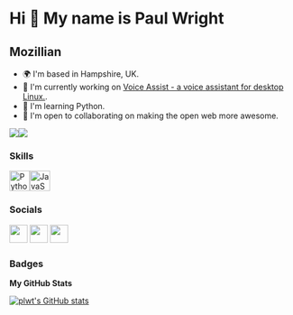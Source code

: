Hi 👋 My name is Paul Wright
============================

Mozillian
---------

*   🌍  I'm based in Hampshire, UK.
*   🚀  I'm currently working on [Voice Assist - a voice assistant for desktop Linux.](http://github.com/plwt/VoiceAssist).
*   🧠  I'm learning Python.
*   🤝  I'm open to collaborating on making the open web more awesome.

<a href="https://www.twitter.com/wrightp_" target="_blank" rel="noreferrer"><img
                  src="https://img.shields.io/twitter/follow/wrightp_?logo=twitter&style=for-the-badge&color=0891b2&labelColor=1c1917"
                /></a><a href="https://www.github.com/plwt" target="_blank" rel="noreferrer"><img
                  src="https://img.shields.io/github/followers/plwt?logo=github&style=for-the-badge&color=0891b2&labelColor=1c1917" /></a>

### Skills

<p align="left"><a href="https://www.python.org/" target="_blank" rel="noreferrer"><img src="https://raw.githubusercontent.com/danielcranney/readme-generator/main/public/icons/skills/python-colored.svg" width="36" height="36" alt="Python" /></a><a href="https://developer.mozilla.org/en-US/docs/Web/JavaScript" target="_blank" rel="noreferrer"><img src="https://raw.githubusercontent.com/danielcranney/readme-generator/main/public/icons/skills/javascript-colored.svg" width="36" height="36" alt="JavaScript" /></a></p>

### Socials<p align="left"> <a href="https://www.github.com/plwt" target="_blank" rel="noreferrer"><img src="https://raw.githubusercontent.com/danielcranney/readme-generator/main/public/icons/socials/github.svg" width="32" height="32" /></a> <a href="https://www.polywork.com/pwright" target="_blank" rel="noreferrer"><img src="https://raw.githubusercontent.com/danielcranney/readme-generator/main/public/icons/socials/polywork.svg" width="32" height="32" /></a> <a href="https://www.twitter.com/wrightp_" target="_blank" rel="noreferrer"><img src="https://raw.githubusercontent.com/danielcranney/readme-generator/main/public/icons/socials/twitter.svg" width="32" height="32" /></a></p>

### Badges

<b>My GitHub Stats</b>

<a href="http://www.github.com/plwt"><img src="https://github-readme-stats.vercel.app/api?username=plwt&show_icons=true&hide=prs,&count_private=true&title_color=0891b2&text_color=ffffff&icon_color=0891b2&bg_color=1c1917&hide_border=true&show_icons=true" alt="plwt's GitHub stats" /></a>
